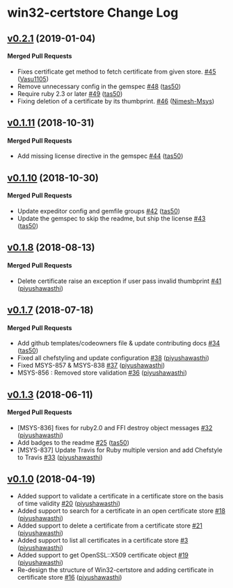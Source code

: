 # win32-certstore Change Log

<!-- latest_release -->
<!-- latest_release -->

<!-- release_rollup -->
<!-- release_rollup -->

<!-- latest_stable_release -->
## [v0.2.1](https://github.com/chef/win32-certstore/tree/v0.2.1) (2019-01-04)

#### Merged Pull Requests
- Fixes certificate get method to fetch certificate from given store. [#45](https://github.com/chef/win32-certstore/pull/45) ([Vasu1105](https://github.com/Vasu1105))
- Remove unnecessary config in the gemspec [#48](https://github.com/chef/win32-certstore/pull/48) ([tas50](https://github.com/tas50))
- Require ruby 2.3 or later [#49](https://github.com/chef/win32-certstore/pull/49) ([tas50](https://github.com/tas50))
- Fixing deletion of a certificate by its thumbprint. [#46](https://github.com/chef/win32-certstore/pull/46) ([Nimesh-Msys](https://github.com/Nimesh-Msys))
<!-- latest_stable_release -->

## [v0.1.11](https://github.com/chef/win32-certstore/tree/v0.1.11) (2018-10-31)

#### Merged Pull Requests
- Add missing license directive in the gemspec [#44](https://github.com/chef/win32-certstore/pull/44) ([tas50](https://github.com/tas50))

## [v0.1.10](https://github.com/chef/win32-certstore/tree/v0.1.10) (2018-10-30)

#### Merged Pull Requests
- Update expeditor config and gemfile groups [#42](https://github.com/chef/win32-certstore/pull/42) ([tas50](https://github.com/tas50))
- Update the gemspec to skip the readme, but ship the license [#43](https://github.com/chef/win32-certstore/pull/43) ([tas50](https://github.com/tas50))

## [v0.1.8](https://github.com/chef/win32-certstore/tree/v0.1.8) (2018-08-13)

#### Merged Pull Requests
- Delete certificate raise an exception if user pass invalid thumbprint [#41](https://github.com/chef/win32-certstore/pull/41) ([piyushawasthi](https://github.com/piyushawasthi))

## [v0.1.7](https://github.com/chef/win32-certstore/tree/v0.1.7) (2018-07-18)

#### Merged Pull Requests
- Add github templates/codeowners file &amp; update contributing docs [#34](https://github.com/chef/win32-certstore/pull/34) ([tas50](https://github.com/tas50))
- Fixed all chefstyling and update configuration [#38](https://github.com/chef/win32-certstore/pull/38) ([piyushawasthi](https://github.com/piyushawasthi))
- Fixed MSYS-857 &amp; MSYS-838  [#37](https://github.com/chef/win32-certstore/pull/37) ([piyushawasthi](https://github.com/piyushawasthi))
- MSYS-856 : Removed store validation [#36](https://github.com/chef/win32-certstore/pull/36) ([piyushawasthi](https://github.com/piyushawasthi))

## [v0.1.3](https://github.com/chef/win32-certstore/tree/v0.1.3) (2018-06-11)

#### Merged Pull Requests
- [MSYS-836] fixes for ruby2.0 and FFI destroy object messages  [#32](https://github.com/chef/win32-certstore/pull/32) ([piyushawasthi](https://github.com/piyushawasthi))
- Add badges to the readme [#25](https://github.com/chef/win32-certstore/pull/25) ([tas50](https://github.com/tas50))
- [MSYS-837] Update Travis for Ruby multiple version and add Chefstyle to Travis [#33](https://github.com/chef/win32-certstore/pull/33) ([piyushawasthi](https://github.com/piyushawasthi))



<!-- usage documentation: http://expeditor-docs.es.chef.io/configuration/changelog/ -->
<!-- latest_release 0.1.0 -->
## [v0.1.0](https://github.com/chef/win32-certstore/commits) (2018-04-19)

* Added support to validate a certificate in a certificate store on the basis of time validity [#20](https://github.com/chef/win32-certstore/pull/20) ([piyushawasthi](https://github.com/piyushawasthi))
* Added support to search for a certificate in an open certificate store [#18](https://github.com/chef/win32-certstore/pull/18) ([piyushawasthi](https://github.com/piyushawasthi))
* Added support to delete a certificate from a certificate store [#21](https://github.com/chef/win32-certstore/pull/21) ([piyushawasthi](https://github.com/piyushawasthi))
* Added support to list all certificates in a certificate store [#3](https://github.com/chef/win32-certstore/pull/3) ([piyushawasthi](https://github.com/piyushawasthi))
* Added support to get OpenSSL::X509 certificate object [#19](https://github.com/chef/win32-certstore/pull/19) ([piyushawasthi](https://github.com/piyushawasthi))
* Re-design the structure of Win32-certstore and adding certificate in certificate store [#16](https://github.com/chef/win32-certstore/pull/16) ([piyushawasthi](https://github.com/piyushawasthi))